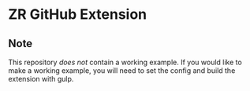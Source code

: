 # ZR GitHub Extension
## Note
This repository *does not* contain a working example. If you would like to make a working example, you will need to set the config and build the extension with gulp.
